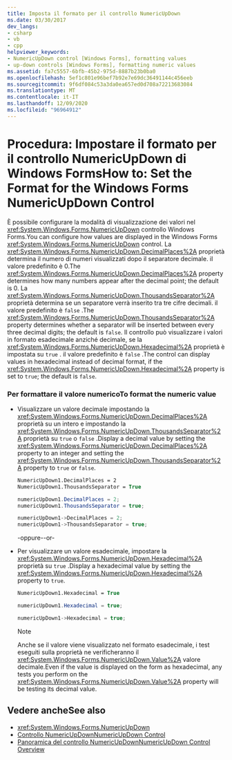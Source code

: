 ```yaml
---
title: Imposta il formato per il controllo NumericUpDown
ms.date: 03/30/2017
dev_langs:
- csharp
- vb
- cpp
helpviewer_keywords:
- NumericUpDown control [Windows Forms], formatting values
- up-down controls [Windows Forms], formatting numeric values
ms.assetid: fa7c5557-6bfb-45b2-975d-8887b23b0ba0
ms.openlocfilehash: 5ef1c801e96bef7b92e7e69dc36491144c456eeb
ms.sourcegitcommit: 9f6df084c53a3da0ea657ed0d708a72213683084
ms.translationtype: MT
ms.contentlocale: it-IT
ms.lasthandoff: 12/09/2020
ms.locfileid: "96964912"
---
```

# <a name="how-to-set-the-format-for-the-windows-forms-numericupdown-control"></a><span data-ttu-id="6b9d7-102">Procedura: Impostare il formato per il controllo NumericUpDown di Windows Forms</span><span class="sxs-lookup"><span data-stu-id="6b9d7-102">How to: Set the Format for the Windows Forms NumericUpDown Control</span></span>
<span data-ttu-id="6b9d7-103">È possibile configurare la modalità di visualizzazione dei valori nel <xref:System.Windows.Forms.NumericUpDown> controllo Windows Forms.</span><span class="sxs-lookup"><span data-stu-id="6b9d7-103">You can configure how values are displayed in the Windows Forms <xref:System.Windows.Forms.NumericUpDown> control.</span></span> <span data-ttu-id="6b9d7-104">La <xref:System.Windows.Forms.NumericUpDown.DecimalPlaces%2A> proprietà determina il numero di numeri visualizzati dopo il separatore decimale. il valore predefinito è 0.</span><span class="sxs-lookup"><span data-stu-id="6b9d7-104">The <xref:System.Windows.Forms.NumericUpDown.DecimalPlaces%2A> property determines how many numbers appear after the decimal point; the default is 0.</span></span> <span data-ttu-id="6b9d7-105">La <xref:System.Windows.Forms.NumericUpDown.ThousandsSeparator%2A> proprietà determina se un separatore verrà inserito tra tre cifre decimali. il valore predefinito è `false` .</span><span class="sxs-lookup"><span data-stu-id="6b9d7-105">The <xref:System.Windows.Forms.NumericUpDown.ThousandsSeparator%2A> property determines whether a separator will be inserted between every three decimal digits; the default is `false`.</span></span> <span data-ttu-id="6b9d7-106">Il controllo può visualizzare i valori in formato esadecimale anziché decimale, se la <xref:System.Windows.Forms.NumericUpDown.Hexadecimal%2A> proprietà è impostata su `true` . il valore predefinito è `false` .</span><span class="sxs-lookup"><span data-stu-id="6b9d7-106">The control can display values in hexadecimal instead of decimal format, if the <xref:System.Windows.Forms.NumericUpDown.Hexadecimal%2A> property is set to `true`; the default is `false`.</span></span>  
  
### <a name="to-format-the-numeric-value"></a><span data-ttu-id="6b9d7-107">Per formattare il valore numerico</span><span class="sxs-lookup"><span data-stu-id="6b9d7-107">To format the numeric value</span></span>  
  
- <span data-ttu-id="6b9d7-108">Visualizzare un valore decimale impostando la <xref:System.Windows.Forms.NumericUpDown.DecimalPlaces%2A> proprietà su un intero e impostando la <xref:System.Windows.Forms.NumericUpDown.ThousandsSeparator%2A> proprietà su `true` o `false` .</span><span class="sxs-lookup"><span data-stu-id="6b9d7-108">Display a decimal value by setting the <xref:System.Windows.Forms.NumericUpDown.DecimalPlaces%2A> property to an integer and setting the <xref:System.Windows.Forms.NumericUpDown.ThousandsSeparator%2A> property to `true` or `false`.</span></span>  
  
    ```vb  
    NumericUpDown1.DecimalPlaces = 2  
    NumericUpDown1.ThousandsSeparator = True  
    ```  
  
    ```csharp  
    numericUpDown1.DecimalPlaces = 2;  
    numericUpDown1.ThousandsSeparator = true;  
    ```  
  
    ```cpp  
    numericUpDown1->DecimalPlaces = 2;  
    numericUpDown1->ThousandsSeparator = true;  
    ```  
  
     <span data-ttu-id="6b9d7-109">-oppure-</span><span class="sxs-lookup"><span data-stu-id="6b9d7-109">-or-</span></span>  
  
- <span data-ttu-id="6b9d7-110">Per visualizzare un valore esadecimale, impostare la <xref:System.Windows.Forms.NumericUpDown.Hexadecimal%2A> proprietà su `true` .</span><span class="sxs-lookup"><span data-stu-id="6b9d7-110">Display a hexadecimal value by setting the <xref:System.Windows.Forms.NumericUpDown.Hexadecimal%2A> property to `true`.</span></span>  
  
    ```vb  
    NumericUpDown1.Hexadecimal = True  
    ```  
  
    ```csharp  
    numericUpDown1.Hexadecimal = true;  
    ```  
  
    ```cpp  
    numericUpDown1->Hexadecimal = true;  
    ```  
  
    > [!NOTE]
    > <span data-ttu-id="6b9d7-111">Anche se il valore viene visualizzato nel formato esadecimale, i test eseguiti sulla proprietà ne verificheranno il <xref:System.Windows.Forms.NumericUpDown.Value%2A> valore decimale.</span><span class="sxs-lookup"><span data-stu-id="6b9d7-111">Even if the value is displayed on the form as hexadecimal, any tests you perform on the <xref:System.Windows.Forms.NumericUpDown.Value%2A> property will be testing its decimal value.</span></span>  
  
## <a name="see-also"></a><span data-ttu-id="6b9d7-112">Vedere anche</span><span class="sxs-lookup"><span data-stu-id="6b9d7-112">See also</span></span>

- <xref:System.Windows.Forms.NumericUpDown>
- [<span data-ttu-id="6b9d7-113">Controllo NumericUpDown</span><span class="sxs-lookup"><span data-stu-id="6b9d7-113">NumericUpDown Control</span></span>](numericupdown-control-windows-forms.md)
- [<span data-ttu-id="6b9d7-114">Panoramica del controllo NumericUpDown</span><span class="sxs-lookup"><span data-stu-id="6b9d7-114">NumericUpDown Control Overview</span></span>](numericupdown-control-overview-windows-forms.md)
